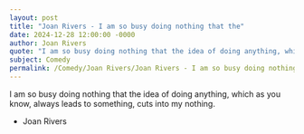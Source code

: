 ```yaml
---
layout: post
title: "Joan Rivers - I am so busy doing nothing that the"
date: 2024-12-28 12:00:00 -0000
author: Joan Rivers
quote: "I am so busy doing nothing that the idea of doing anything, which as you know, always leads to something, cuts into my nothing."
subject: Comedy
permalink: /Comedy/Joan Rivers/Joan Rivers - I am so busy doing nothing that the
---
```


I am so busy doing nothing that the idea of doing anything, which as you know, always leads to something, cuts into my nothing.

- Joan Rivers
